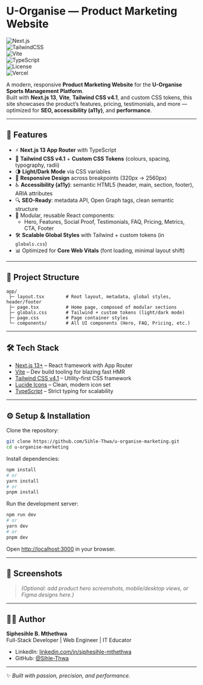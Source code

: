 # U-Organise — Product Marketing Website  

![Next.js](https://img.shields.io/badge/Next.js-13-black?style=for-the-badge&logo=next.js)  
![TailwindCSS](https://img.shields.io/badge/TailwindCSS-4.1-38B2AC?style=for-the-badge&logo=tailwind-css&logoColor=white)  
![Vite](https://img.shields.io/badge/Vite-5-646CFF?style=for-the-badge&logo=vite&logoColor=white)  
![TypeScript](https://img.shields.io/badge/TypeScript-5-3178C6?style=for-the-badge&logo=typescript&logoColor=white)  
![License](https://img.shields.io/badge/License-MIT-yellow?style=for-the-badge)  
![Vercel](https://img.shields.io/badge/Deployed%20on-Vercel-black?style=for-the-badge&logo=vercel)  

A modern, responsive **Product Marketing Website** for the **U-Organise Sports Management Platform**.  
Built with **Next.js 13**, **Vite**, **Tailwind CSS v4.1**, and custom CSS tokens, this site showcases the product’s features, pricing, testimonials, and more — optimized for **SEO, accessibility (a11y)**, and **performance**.

---

## 🚀 Features

- ⚡ **Next.js 13 App Router** with TypeScript  
- 🎨 **Tailwind CSS v4.1** + **Custom CSS Tokens** (colours, spacing, typography, radii)  
- 🌗 **Light/Dark Mode** via CSS variables  
- 📱 **Responsive Design** across breakpoints (320px → 2560px)  
- ♿ **Accessibility (a11y)**: semantic HTML5 (header, main, section, footer), ARIA attributes  
- 🔍 **SEO-Ready**: metadata API, Open Graph tags, clean semantic structure  
- 🧩 Modular, reusable React components:
  - Hero, Features, Social Proof, Testimonials, FAQ, Pricing, Metrics, CTA, Footer  
- 🛠️ **Scalable Global Styles** with Tailwind + custom tokens (in `globals.css`)  
- 📊 Optimized for **Core Web Vitals** (font loading, minimal layout shift)

---

## 📂 Project Structure

```
app/
 ├─ layout.tsx        # Root layout, metadata, global styles, header/footer
 ├─ page.tsx          # Home page, composed of modular sections
 ├─ globals.css       # Tailwind + custom tokens (light/dark mode)
 ├─ page.css          # Page container styles
 └─ components/       # All UI components (Hero, FAQ, Pricing, etc.)
```

---

## 🛠️ Tech Stack

- [Next.js 13+](https://nextjs.org/) – React framework with App Router  
- [Vite](https://vitejs.dev/) – Dev build tooling for blazing fast HMR  
- [Tailwind CSS v4.1](https://tailwindcss.com/) – Utility-first CSS framework  
- [Lucide Icons](https://lucide.dev/) – Clean, modern icon set  
- [TypeScript](https://www.typescriptlang.org/) – Strict typing for scalability  

---

## ⚙️ Setup & Installation

Clone the repository:

```bash
git clone https://github.com/Sihle-Thwa/u-organise-marketing.git
cd u-organise-marketing
```

Install dependencies:

```bash
npm install
# or
yarn install
# or
pnpm install
```

Run the development server:

```bash
npm run dev
# or
yarn dev
# or
pnpm dev
```

Open [http://localhost:3000](http://localhost:3000) in your browser.

---

## 📸 Screenshots

> _(Optional: add product hero screenshots, mobile/desktop views, or Figma designs here.)_

---

## 👨‍💻 Author

**Siphesihle B. Mthethwa**  
Full-Stack Developer | Web Engineer | IT Educator  
 
- LinkedIn: [linkedin.com/in/siphesihle-mthethwa](https://linkedin.com/in/siphesihle-mthethwa)  
- GitHub: [@Sihle-Thwa](https://github.com/Sihle-Thwa)  

---

✨ _Built with passion, precision, and performance._  
